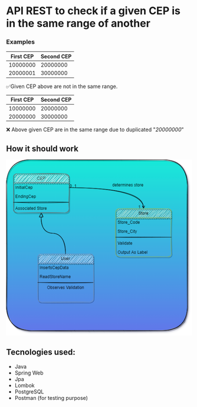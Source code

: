 # API REST to check if a given CEP is in the same range of another

### Examples

| First CEP | Second CEP |
| --------- | ---------- |
| 10000000  | 20000000   |
| 20000001  | 30000000   |

✅Given CEP above are not in the same range.

| First CEP | Second CEP |
| --------- | ---------- |
| 10000000  | 20000000   |
| 20000000  | 30000000   |

❌ Above given CEP are in the same range due to duplicated "*20000000*"

## How it should work

![](https://github.com/tfalc/CepApi/blob/main/src/main/resources/img/UMLCase.png)

## Tecnologies used:

- Java
- Spring Web
- Jpa
- Lombok
- PostgreSQL
- Postman (for testing purpose)